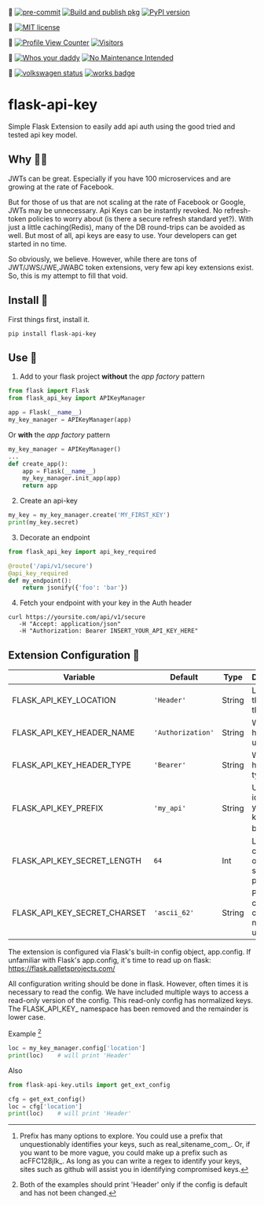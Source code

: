 
:star_struck: 
[![pre-commit](https://img.shields.io/badge/pre--commit-enabled-brightgreen?logo=pre-commit&logoColor=white)](https://github.com/pre-commit/pre-commit) 
[![Build and publish pkg](https://github.com/jthop/flask-api-key/actions/workflows/python-publish.yml/badge.svg)](https://github.com/jthop/flask-api-key/actions/workflows/python-publish.yml)
[![PyPI version](https://badge.fury.io/py/flask-api-key.svg)](https://badge.fury.io/py/flask-api-key)

:yawning_face:
[![MIT license](https://img.shields.io/badge/License-MIT-blue.svg)](https://lbesson.mit-license.org/)

<!--
:monocle_face:
[![GitHub last commit](https://img.shields.io/github/last-commit/jthop/flask-api-key)](https://github.com/jthop/flask-api-key)
[![GitHub repo size](https://img.shields.io/github/repo-size/jthop/flask-api-key?style=flat)](https://github.com/jthop/flask-api-key)
[![GitHub language count](https://img.shields.io/github/languages/count/jthop/flask-api-key?style=flat)](https://github.com/jthop/flask-api-key)
[![GitHub top language](https://img.shields.io/github/languages/top/jthop/flask-api-key?style=flat)](https://python.org)
-->

:rofl:
[![Profile View Counter](https://komarev.com/ghpvc/?username=jthop)](./)
[![Visitors](https://api.visitorbadge.io/api/visitors?path=jhopper%2Fflask-api-key&label=visitors&countColor=%234c1&style=flat)](https://visitorbadge.io/status?path=jhopper%2Fflask-api-key)

:thinking:
[![Whos your daddy](https://img.shields.io/badge/whos%20your%20daddy-2.0.7rc3-brightgreen.svg)](https://14.do/)
[![No Maintenance Intended](http://unmaintained.tech/badge.svg)](http://unmaintained.tech/)

:lying_face:
[![volkswagen status](https://auchenberg.github.io/volkswagen/volkswargen_ci.svg?v=1)](https://github.com/auchenberg/volkswagen)
[![works badge](https://cdn.jsdelivr.net/gh/nikku/works-on-my-machine@v0.2.0/badge.svg)](https://github.com/nikku/works-on-my-machine)


# flask-api-key #

Simple Flask Extension to easily add api auth using the good tried and tested api key model.

## Why :man_shrugging: ##

JWTs can be great.  Especially if you have 100 microservices and are growing at the rate of Facebook.

But for those of us that are not scaling at the rate of Facebook or Google, JWTs may be unnecessary.  Api Keys can be instantly revoked.  No refresh-token policies to worry about (is there a secure refresh standard yet?). With just a little caching(Redis), many of the DB round-trips can be avoided as well.  But most of all, api keys are easy to use.  Your developers can get started in no time.

So obviously, we believe.  However, while there are tons of JWT/JWS/JWE,JWABC token extensions, very few api key extensions exist.  So, this is my attempt to fill that void.


## Install :floppy_disk: ##


First things first, install it.

`pip install flask-api-key`


## Use :muscle: ##


1.  Add to your flask project **without** the *app factory* pattern

```python
from flask import Flask
from flask_api_key import APIKeyManager

app = Flask(__name__)
my_key_manager = APIKeyManager(app)
```

Or **with** the *app factory* pattern

```python
my_key_manager = APIKeyManager()
...
def create_app():
    app = Flask(__name__)
    my_key_manager.init_app(app)
    return app
```

2.  Create an api-key

```python
my_key = my_key_manager.create('MY_FIRST_KEY')
print(my_key.secret)
```

3.  Decorate an endpoint

```python
from flask_api_key import api_key_required

@route('/api/v1/secure')
@api_key_required
def my_endpoint():
    return jsonify({'foo': 'bar'})
```

4.  Fetch your endpoint with your key in the Auth header

```shell
curl https://yoursite.com/api/v1/secure
   -H "Accept: application/json"
   -H "Authorization: Bearer INSERT_YOUR_API_KEY_HERE"
```

## Extension Configuration :toolbox: ##


| Variable | Default | Type | Description |
| --- | --- | --- | --- |
| FLASK_API_KEY_LOCATION | `'Header'` | String | Location of the key in the request |
| FLASK_API_KEY_HEADER_NAME | `'Authorization'` | String | Which header to use |
| FLASK_API_KEY_HEADER_TYPE | `'Bearer'` | String | Which header type to use |
| FLASK_API_KEY_PREFIX | `'my_api'` | String | Used to identify your site's keys in a breach [^1] |
| FLASK_API_KEY_SECRET_LENGTH | `64` | Int | Length in characters of the key's secret portion |
| FLASK_API_KEY_SECRET_CHARSET | `'ascii_62'` | String | Passlib compliant charset name to use |


The extension is configured via Flask's built-in config object, app.config.  If unfamiliar with Flask's app.config, it's time to read up on flask:
<https://flask.palletsprojects.com/>

All configuration writing should be done in flask.  However, often times it is necessary to read the config.  We have included multiple ways to access a read-only version of the config.  This read-only config has normalized keys.  The FLASK_API_KEY_ namespace has been removed and the remainder is lower case.

Example [^2]

```python
loc = my_key_manager.config['location']
print(loc)    # will print 'Header'
```

Also

```python
from flask-api-key.utils import get_ext_config

cfg = get_ext_config()
loc = cfg['location']
print(loc)    # will print 'Header'
```

[^1]: Prefix has many options to explore.  You could use a prefix that unquestionably identifies your keys, such as real_sitename_com_.  Or, if you want to be more vague, you could make up a prefix such as acFFC128jlk_.  As long as you can write a regex to identify your keys, sites such as github will assist you in identifying compromised keys.
[^2]: Both of the examples should print 'Header' only if the config is default and has not been changed.
